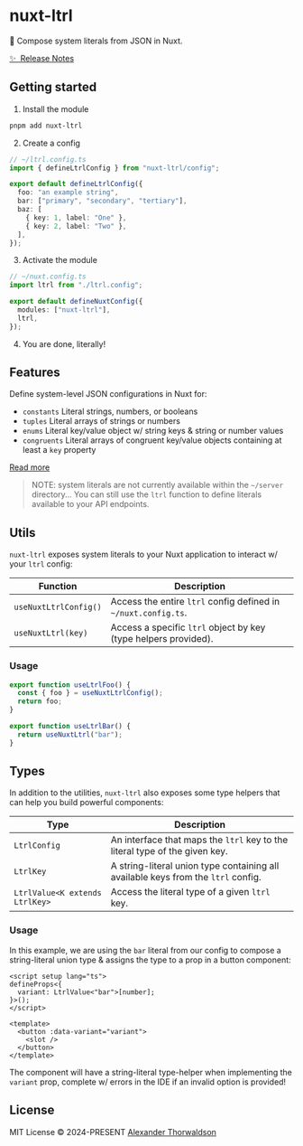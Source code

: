 # nuxt-ltrl

🍱 Compose system literals from JSON in Nuxt.

[✨ &nbsp;Release Notes](/packages/nuxt-ltrl/CHANGELOG.md)

## Getting started

1. Install the module

```bash
pnpm add nuxt-ltrl
```

2. Create a config

```ts
// ~/ltrl.config.ts
import { defineLtrlConfig } from "nuxt-ltrl/config";

export default defineLtrlConfig({
  foo: "an example string",
  bar: ["primary", "secondary", "tertiary"],
  baz: [
    { key: 1, label: "One" },
    { key: 2, label: "Two" },
  ],
});
```

3. Activate the module

```ts
// ~/nuxt.config.ts
import ltrl from "./ltrl.config";

export default defineNuxtConfig({
  modules: ["nuxt-ltrl"],
  ltrl,
});
```

4. You are done, literally!

## Features

Define system-level JSON configurations in Nuxt for:

- `constants` Literal strings, numbers, or booleans
- `tuples` Literal arrays of strings or numbers
- `enums` Literal key/value object w/ string keys & string or number values
- `congruents` Literal arrays of congruent key/value objects containing at least a `key` property

[Read more](/packages/ltrl/README.md)

> NOTE: system literals are not currently available within the `~/server` directory...
> You can still use the `ltrl` function to define literals available to your API endpoints.

## Utils

`nuxt-ltrl` exposes system literals to your Nuxt application to interact w/ your `ltrl` config:

| Function              | Description                                                     |
| --------------------- | --------------------------------------------------------------- |
| `useNuxtLtrlConfig()` | Access the entire `ltrl` config defined in `~/nuxt.config.ts`.  |
| `useNuxtLtrl(key)`    | Access a specific `ltrl` object by key (type helpers provided). |

### Usage

```ts
export function useLtrlFoo() {
  const { foo } = useNuxtLtrlConfig();
  return foo;
}

export function useLtrlBar() {
  return useNuxtLtrl("bar");
}
```

## Types

In addition to the utilities, `nuxt-ltrl` also exposes some type helpers that can help you build powerful components:

| Type                           | Description                                                                       |
| ------------------------------ | --------------------------------------------------------------------------------- |
| `LtrlConfig`                   | An interface that maps the `ltrl` key to the literal type of the given key.       |
| `LtrlKey`                      | A string-literal union type containing all available keys from the `ltrl` config. |
| `LtrlValue<K extends LtrlKey>` | Access the literal type of a given `ltrl` key.                                    |

### Usage

In this example, we are using the `bar` literal from our config to compose a string-literal union type & assigns the type to a prop in a button component:

```vue
<script setup lang="ts">
defineProps<{
  variant: LtrlValue<"bar">[number];
}>();
</script>

<template>
  <button :data-variant="variant">
    <slot />
  </button>
</template>
```

The component will have a string-literal type-helper when implementing the `variant` prop, complete w/ errors in the IDE if an invalid option is provided!

## License

MIT License &copy; 2024-PRESENT [Alexander Thorwaldson](https://github.com/zoobzio)
